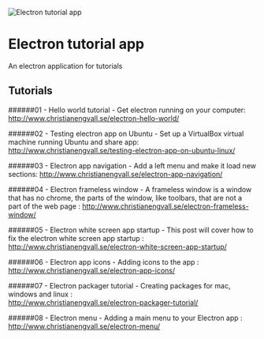 ![Electron tutorial app](http://www.christianengvall.se/wp-content/uploads/2016/08/electron-titlebarhidden.png "Electron tutorial app")
# Electron tutorial app
An electron application for tutorials

## Tutorials
######01 - Hello world tutorial - Get electron running on your computer:
http://www.christianengvall.se/electron-hello-world/

######02 - Testing electron app on Ubuntu - Set up a VirtualBox virtual machine running Ubuntu and share app:
http://www.christianengvall.se/testing-electron-app-on-ubuntu-linux/

######03 - Electron app navigation - Add a left menu and make it load new sections:
http://www.christianengvall.se/electron-app-navigation/

######04 - Electron frameless window - A frameless window is a window that has no chrome, the parts of the window, like toolbars, that are not a part of the web page :
http://www.christianengvall.se/electron-frameless-window/

######05 - Electron white screen app startup - This post will cover how to fix the electron white screen app startup :
http://www.christianengvall.se/electron-white-screen-app-startup/

######06 - Electron app icons - Adding icons to the app :    
http://www.christianengvall.se/electron-app-icons/

######07 - Electron packager tutorial - Creating packages for mac, windows and linux :    
http://www.christianengvall.se/electron-packager-tutorial/

######08 - Electron menu - Adding a main menu to your Electron app :    
http://www.christianengvall.se/electron-menu/    
